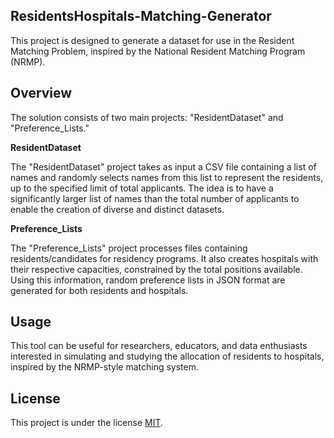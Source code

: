 ## ResidentsHospitals-Matching-Generator

This project is designed to generate a dataset for use in the Resident Matching Problem, inspired by the National Resident Matching Program (NRMP).


## Overview

The solution consists of two main projects: "ResidentDataset" and "Preference_Lists."

**ResidentDataset**

The "ResidentDataset" project takes as input a CSV file containing a list of names and randomly selects names from this list to represent the residents, up to the specified limit of total applicants. The idea is to have a significantly larger list of names than the total number of applicants to enable the creation of diverse and distinct datasets.

**Preference_Lists**

The "Preference_Lists" project processes files containing residents/candidates for residency programs. It also creates hospitals with their respective capacities, constrained by the total positions available. Using this information, random preference lists in JSON format are generated for both residents and hospitals.


## Usage
This tool can be useful for researchers, educators, and data enthusiasts interested in simulating and studying the allocation of residents to hospitals, inspired by the NRMP-style matching system.
## License
This project is under the license [MIT](./LICENSE.txt).
